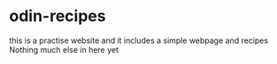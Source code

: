 # odin-recipes
 this is a practise website and it includes a simple webpage and recipes
Nothing much else in here yet
